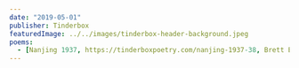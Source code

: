 ```yaml
---
date: "2019-05-01"
publisher: Tinderbox
featuredImage: ../../images/tinderbox-header-background.jpeg
poems: 
  - [Nanjing 1937, https://tinderboxpoetry.com/nanjing-1937-38, Brett Elizabeth Jenkins Poetry Prize finalist]
---
```

